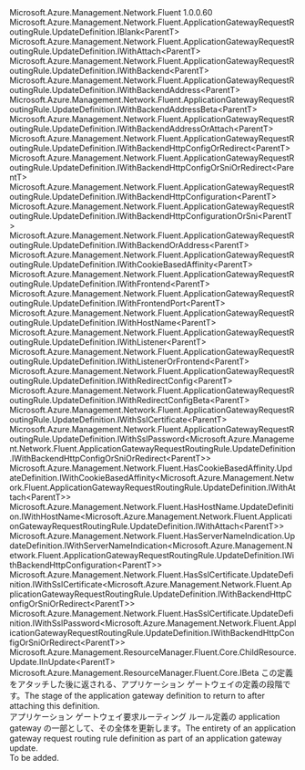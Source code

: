 <Type Name="IUpdateDefinition&lt;ParentT&gt;" FullName="Microsoft.Azure.Management.Network.Fluent.ApplicationGatewayRequestRoutingRule.UpdateDefinition.IUpdateDefinition&lt;ParentT&gt;">
  <TypeSignature Language="C#" Value="public interface IUpdateDefinition&lt;ParentT&gt; : Microsoft.Azure.Management.Network.Fluent.ApplicationGatewayRequestRoutingRule.UpdateDefinition.IBlank&lt;ParentT&gt;, Microsoft.Azure.Management.Network.Fluent.ApplicationGatewayRequestRoutingRule.UpdateDefinition.IWithAttach&lt;ParentT&gt;, Microsoft.Azure.Management.Network.Fluent.ApplicationGatewayRequestRoutingRule.UpdateDefinition.IWithBackend&lt;ParentT&gt;, Microsoft.Azure.Management.Network.Fluent.ApplicationGatewayRequestRoutingRule.UpdateDefinition.IWithBackendAddress&lt;ParentT&gt;, Microsoft.Azure.Management.Network.Fluent.ApplicationGatewayRequestRoutingRule.UpdateDefinition.IWithBackendAddressBeta&lt;ParentT&gt;, Microsoft.Azure.Management.Network.Fluent.ApplicationGatewayRequestRoutingRule.UpdateDefinition.IWithBackendAddressOrAttach&lt;ParentT&gt;, Microsoft.Azure.Management.Network.Fluent.ApplicationGatewayRequestRoutingRule.UpdateDefinition.IWithBackendHttpConfigOrRedirect&lt;ParentT&gt;, Microsoft.Azure.Management.Network.Fluent.ApplicationGatewayRequestRoutingRule.UpdateDefinition.IWithBackendHttpConfigOrSniOrRedirect&lt;ParentT&gt;, Microsoft.Azure.Management.Network.Fluent.ApplicationGatewayRequestRoutingRule.UpdateDefinition.IWithBackendHttpConfiguration&lt;ParentT&gt;, Microsoft.Azure.Management.Network.Fluent.ApplicationGatewayRequestRoutingRule.UpdateDefinition.IWithBackendHttpConfigurationOrSni&lt;ParentT&gt;, Microsoft.Azure.Management.Network.Fluent.ApplicationGatewayRequestRoutingRule.UpdateDefinition.IWithBackendOrAddress&lt;ParentT&gt;, Microsoft.Azure.Management.Network.Fluent.ApplicationGatewayRequestRoutingRule.UpdateDefinition.IWithCookieBasedAffinity&lt;ParentT&gt;, Microsoft.Azure.Management.Network.Fluent.ApplicationGatewayRequestRoutingRule.UpdateDefinition.IWithFrontend&lt;ParentT&gt;, Microsoft.Azure.Management.Network.Fluent.ApplicationGatewayRequestRoutingRule.UpdateDefinition.IWithFrontendPort&lt;ParentT&gt;, Microsoft.Azure.Management.Network.Fluent.ApplicationGatewayRequestRoutingRule.UpdateDefinition.IWithHostName&lt;ParentT&gt;, Microsoft.Azure.Management.Network.Fluent.ApplicationGatewayRequestRoutingRule.UpdateDefinition.IWithListener&lt;ParentT&gt;, Microsoft.Azure.Management.Network.Fluent.ApplicationGatewayRequestRoutingRule.UpdateDefinition.IWithListenerOrFrontend&lt;ParentT&gt;, Microsoft.Azure.Management.Network.Fluent.ApplicationGatewayRequestRoutingRule.UpdateDefinition.IWithRedirectConfig&lt;ParentT&gt;, Microsoft.Azure.Management.Network.Fluent.ApplicationGatewayRequestRoutingRule.UpdateDefinition.IWithRedirectConfigBeta&lt;ParentT&gt;, Microsoft.Azure.Management.Network.Fluent.ApplicationGatewayRequestRoutingRule.UpdateDefinition.IWithSslCertificate&lt;ParentT&gt;, Microsoft.Azure.Management.Network.Fluent.ApplicationGatewayRequestRoutingRule.UpdateDefinition.IWithSslPassword&lt;Microsoft.Azure.Management.Network.Fluent.ApplicationGatewayRequestRoutingRule.UpdateDefinition.IWithBackendHttpConfigOrSniOrRedirect&lt;ParentT&gt;&gt;, Microsoft.Azure.Management.Network.Fluent.HasCookieBasedAffinity.UpdateDefinition.IWithCookieBasedAffinity&lt;Microsoft.Azure.Management.Network.Fluent.ApplicationGatewayRequestRoutingRule.UpdateDefinition.IWithAttach&lt;ParentT&gt;&gt;, Microsoft.Azure.Management.Network.Fluent.HasHostName.UpdateDefinition.IWithHostName&lt;Microsoft.Azure.Management.Network.Fluent.ApplicationGatewayRequestRoutingRule.UpdateDefinition.IWithAttach&lt;ParentT&gt;&gt;, Microsoft.Azure.Management.Network.Fluent.HasServerNameIndication.UpdateDefinition.IWithServerNameIndication&lt;Microsoft.Azure.Management.Network.Fluent.ApplicationGatewayRequestRoutingRule.UpdateDefinition.IWithBackendHttpConfiguration&lt;ParentT&gt;&gt;, Microsoft.Azure.Management.Network.Fluent.HasSslCertificate.UpdateDefinition.IWithSslCertificate&lt;Microsoft.Azure.Management.Network.Fluent.ApplicationGatewayRequestRoutingRule.UpdateDefinition.IWithBackendHttpConfigOrSniOrRedirect&lt;ParentT&gt;&gt;, Microsoft.Azure.Management.Network.Fluent.HasSslCertificate.UpdateDefinition.IWithSslPassword&lt;Microsoft.Azure.Management.Network.Fluent.ApplicationGatewayRequestRoutingRule.UpdateDefinition.IWithBackendHttpConfigOrSniOrRedirect&lt;ParentT&gt;&gt;, Microsoft.Azure.Management.ResourceManager.Fluent.Core.ChildResource.Update.IInUpdate&lt;ParentT&gt;, Microsoft.Azure.Management.ResourceManager.Fluent.Core.IBeta" />
  <TypeSignature Language="ILAsm" Value=".class public interface auto ansi abstract IUpdateDefinition`1&lt;ParentT&gt; implements class Microsoft.Azure.Management.Network.Fluent.ApplicationGatewayRequestRoutingRule.UpdateDefinition.IBlank`1&lt;!ParentT&gt;, class Microsoft.Azure.Management.Network.Fluent.ApplicationGatewayRequestRoutingRule.UpdateDefinition.IWithAttach`1&lt;!ParentT&gt;, class Microsoft.Azure.Management.Network.Fluent.ApplicationGatewayRequestRoutingRule.UpdateDefinition.IWithBackend`1&lt;!ParentT&gt;, class Microsoft.Azure.Management.Network.Fluent.ApplicationGatewayRequestRoutingRule.UpdateDefinition.IWithBackendAddress`1&lt;!ParentT&gt;, class Microsoft.Azure.Management.Network.Fluent.ApplicationGatewayRequestRoutingRule.UpdateDefinition.IWithBackendAddressBeta`1&lt;!ParentT&gt;, class Microsoft.Azure.Management.Network.Fluent.ApplicationGatewayRequestRoutingRule.UpdateDefinition.IWithBackendAddressOrAttach`1&lt;!ParentT&gt;, class Microsoft.Azure.Management.Network.Fluent.ApplicationGatewayRequestRoutingRule.UpdateDefinition.IWithBackendHttpConfigOrRedirect`1&lt;!ParentT&gt;, class Microsoft.Azure.Management.Network.Fluent.ApplicationGatewayRequestRoutingRule.UpdateDefinition.IWithBackendHttpConfigOrSniOrRedirect`1&lt;!ParentT&gt;, class Microsoft.Azure.Management.Network.Fluent.ApplicationGatewayRequestRoutingRule.UpdateDefinition.IWithBackendHttpConfiguration`1&lt;!ParentT&gt;, class Microsoft.Azure.Management.Network.Fluent.ApplicationGatewayRequestRoutingRule.UpdateDefinition.IWithBackendHttpConfigurationOrSni`1&lt;!ParentT&gt;, class Microsoft.Azure.Management.Network.Fluent.ApplicationGatewayRequestRoutingRule.UpdateDefinition.IWithBackendOrAddress`1&lt;!ParentT&gt;, class Microsoft.Azure.Management.Network.Fluent.ApplicationGatewayRequestRoutingRule.UpdateDefinition.IWithCookieBasedAffinity`1&lt;!ParentT&gt;, class Microsoft.Azure.Management.Network.Fluent.ApplicationGatewayRequestRoutingRule.UpdateDefinition.IWithFrontend`1&lt;!ParentT&gt;, class Microsoft.Azure.Management.Network.Fluent.ApplicationGatewayRequestRoutingRule.UpdateDefinition.IWithFrontendPort`1&lt;!ParentT&gt;, class Microsoft.Azure.Management.Network.Fluent.ApplicationGatewayRequestRoutingRule.UpdateDefinition.IWithHostName`1&lt;!ParentT&gt;, class Microsoft.Azure.Management.Network.Fluent.ApplicationGatewayRequestRoutingRule.UpdateDefinition.IWithListener`1&lt;!ParentT&gt;, class Microsoft.Azure.Management.Network.Fluent.ApplicationGatewayRequestRoutingRule.UpdateDefinition.IWithListenerOrFrontend`1&lt;!ParentT&gt;, class Microsoft.Azure.Management.Network.Fluent.ApplicationGatewayRequestRoutingRule.UpdateDefinition.IWithRedirectConfig`1&lt;!ParentT&gt;, class Microsoft.Azure.Management.Network.Fluent.ApplicationGatewayRequestRoutingRule.UpdateDefinition.IWithRedirectConfigBeta`1&lt;!ParentT&gt;, class Microsoft.Azure.Management.Network.Fluent.ApplicationGatewayRequestRoutingRule.UpdateDefinition.IWithSslCertificate`1&lt;!ParentT&gt;, class Microsoft.Azure.Management.Network.Fluent.ApplicationGatewayRequestRoutingRule.UpdateDefinition.IWithSslPassword`1&lt;class Microsoft.Azure.Management.Network.Fluent.ApplicationGatewayRequestRoutingRule.UpdateDefinition.IWithBackendHttpConfigOrSniOrRedirect`1&lt;!ParentT&gt;&gt;, class Microsoft.Azure.Management.Network.Fluent.HasCookieBasedAffinity.UpdateDefinition.IWithCookieBasedAffinity`1&lt;class Microsoft.Azure.Management.Network.Fluent.ApplicationGatewayRequestRoutingRule.UpdateDefinition.IWithAttach`1&lt;!ParentT&gt;&gt;, class Microsoft.Azure.Management.Network.Fluent.HasHostName.UpdateDefinition.IWithHostName`1&lt;class Microsoft.Azure.Management.Network.Fluent.ApplicationGatewayRequestRoutingRule.UpdateDefinition.IWithAttach`1&lt;!ParentT&gt;&gt;, class Microsoft.Azure.Management.Network.Fluent.HasServerNameIndication.UpdateDefinition.IWithServerNameIndication`1&lt;class Microsoft.Azure.Management.Network.Fluent.ApplicationGatewayRequestRoutingRule.UpdateDefinition.IWithBackendHttpConfiguration`1&lt;!ParentT&gt;&gt;, class Microsoft.Azure.Management.Network.Fluent.HasSslCertificate.UpdateDefinition.IWithSslCertificate`1&lt;class Microsoft.Azure.Management.Network.Fluent.ApplicationGatewayRequestRoutingRule.UpdateDefinition.IWithBackendHttpConfigOrSniOrRedirect`1&lt;!ParentT&gt;&gt;, class Microsoft.Azure.Management.Network.Fluent.HasSslCertificate.UpdateDefinition.IWithSslPassword`1&lt;class Microsoft.Azure.Management.Network.Fluent.ApplicationGatewayRequestRoutingRule.UpdateDefinition.IWithBackendHttpConfigOrSniOrRedirect`1&lt;!ParentT&gt;&gt;, class Microsoft.Azure.Management.ResourceManager.Fluent.Core.ChildResource.Update.IInUpdate`1&lt;!ParentT&gt;, class Microsoft.Azure.Management.ResourceManager.Fluent.Core.IBeta" />
  <TypeSignature Language="DocId" Value="T:Microsoft.Azure.Management.Network.Fluent.ApplicationGatewayRequestRoutingRule.UpdateDefinition.IUpdateDefinition`1" />
  <TypeSignature Language="VB.NET" Value="Public Interface IUpdateDefinition(Of ParentT)&#xA;Implements IBeta, IBlank(Of ParentT), IInUpdate(Of ParentT), IWithAttach(Of ParentT), IWithBackend(Of ParentT), IWithBackendAddress(Of ParentT), IWithBackendAddressBeta(Of ParentT), IWithBackendAddressOrAttach(Of ParentT), IWithBackendHttpConfigOrRedirect(Of ParentT), IWithBackendHttpConfigOrSniOrRedirect(Of ParentT), IWithBackendHttpConfiguration(Of ParentT), IWithBackendHttpConfigurationOrSni(Of ParentT), IWithBackendOrAddress(Of ParentT), IWithCookieBasedAffinity(Of IWithAttach(Of ParentT)), IWithCookieBasedAffinity(Of ParentT), IWithFrontend(Of ParentT), IWithFrontendPort(Of ParentT), IWithHostName(Of IWithAttach(Of ParentT)), IWithHostName(Of ParentT), IWithListener(Of ParentT), IWithListenerOrFrontend(Of ParentT), IWithRedirectConfig(Of ParentT), IWithRedirectConfigBeta(Of ParentT), IWithServerNameIndication(Of IWithBackendHttpConfiguration(Of ParentT)), IWithSslCertificate(Of IWithBackendHttpConfigOrSniOrRedirect(Of ParentT)), IWithSslCertificate(Of ParentT), IWithSslPassword(Of IWithBackendHttpConfigOrSniOrRedirect(Of ParentT)), IWithSslPassword(Of IWithBackendHttpConfigOrSniOrRedirect(Of ParentT))" />
  <TypeSignature Language="F#" Value="type IUpdateDefinition&lt;'ParentT&gt; = interface&#xA;    interface IBlank&lt;'ParentT&gt;&#xA;    interface IWithListenerOrFrontend&lt;'ParentT&gt;&#xA;    interface IWithListener&lt;'ParentT&gt;&#xA;    interface IWithFrontend&lt;'ParentT&gt;&#xA;    interface IWithAttach&lt;'ParentT&gt;&#xA;    interface IInUpdate&lt;'ParentT&gt;&#xA;    interface IWithHostName&lt;'ParentT&gt;&#xA;    interface IWithHostName&lt;IWithAttach&lt;'ParentT&gt;&gt;&#xA;    interface IWithCookieBasedAffinity&lt;'ParentT&gt;&#xA;    interface IWithCookieBasedAffinity&lt;IWithAttach&lt;'ParentT&gt;&gt;&#xA;    interface IWithRedirectConfig&lt;'ParentT&gt;&#xA;    interface IWithRedirectConfigBeta&lt;'ParentT&gt;&#xA;    interface IBeta&#xA;    interface IWithFrontendPort&lt;'ParentT&gt;&#xA;    interface IWithBackend&lt;'ParentT&gt;&#xA;    interface IWithBackendAddress&lt;'ParentT&gt;&#xA;    interface IWithBackendAddressBeta&lt;'ParentT&gt;&#xA;    interface IWithBackendOrAddress&lt;'ParentT&gt;&#xA;    interface IWithBackendAddressOrAttach&lt;'ParentT&gt;&#xA;    interface IWithBackendHttpConfiguration&lt;'ParentT&gt;&#xA;    interface IWithBackendHttpConfigOrRedirect&lt;'ParentT&gt;&#xA;    interface IWithBackendHttpConfigurationOrSni&lt;'ParentT&gt;&#xA;    interface IWithServerNameIndication&lt;IWithBackendHttpConfiguration&lt;'ParentT&gt;&gt;&#xA;    interface IWithBackendHttpConfigOrSniOrRedirect&lt;'ParentT&gt;&#xA;    interface IWithSslCertificate&lt;'ParentT&gt;&#xA;    interface IWithSslCertificate&lt;IWithBackendHttpConfigOrSniOrRedirect&lt;'ParentT&gt;&gt;&#xA;    interface IWithSslPassword&lt;IWithBackendHttpConfigOrSniOrRedirect&lt;'ParentT&gt;&gt;&#xA;    interface IWithSslPassword&lt;IWithBackendHttpConfigOrSniOrRedirect&lt;'ParentT&gt;&gt;" />
  <AssemblyInfo>
    <AssemblyName>Microsoft.Azure.Management.Network.Fluent</AssemblyName>
    <AssemblyVersion>1.0.0.60</AssemblyVersion>
  </AssemblyInfo>
  <TypeParameters>
    <TypeParameter Name="ParentT" />
  </TypeParameters>
  <Interfaces>
    <Interface>
      <InterfaceName>Microsoft.Azure.Management.Network.Fluent.ApplicationGatewayRequestRoutingRule.UpdateDefinition.IBlank&lt;ParentT&gt;</InterfaceName>
    </Interface>
    <Interface>
      <InterfaceName>Microsoft.Azure.Management.Network.Fluent.ApplicationGatewayRequestRoutingRule.UpdateDefinition.IWithAttach&lt;ParentT&gt;</InterfaceName>
    </Interface>
    <Interface>
      <InterfaceName>Microsoft.Azure.Management.Network.Fluent.ApplicationGatewayRequestRoutingRule.UpdateDefinition.IWithBackend&lt;ParentT&gt;</InterfaceName>
    </Interface>
    <Interface>
      <InterfaceName>Microsoft.Azure.Management.Network.Fluent.ApplicationGatewayRequestRoutingRule.UpdateDefinition.IWithBackendAddress&lt;ParentT&gt;</InterfaceName>
    </Interface>
    <Interface>
      <InterfaceName>Microsoft.Azure.Management.Network.Fluent.ApplicationGatewayRequestRoutingRule.UpdateDefinition.IWithBackendAddressBeta&lt;ParentT&gt;</InterfaceName>
    </Interface>
    <Interface>
      <InterfaceName>Microsoft.Azure.Management.Network.Fluent.ApplicationGatewayRequestRoutingRule.UpdateDefinition.IWithBackendAddressOrAttach&lt;ParentT&gt;</InterfaceName>
    </Interface>
    <Interface>
      <InterfaceName>Microsoft.Azure.Management.Network.Fluent.ApplicationGatewayRequestRoutingRule.UpdateDefinition.IWithBackendHttpConfigOrRedirect&lt;ParentT&gt;</InterfaceName>
    </Interface>
    <Interface>
      <InterfaceName>Microsoft.Azure.Management.Network.Fluent.ApplicationGatewayRequestRoutingRule.UpdateDefinition.IWithBackendHttpConfigOrSniOrRedirect&lt;ParentT&gt;</InterfaceName>
    </Interface>
    <Interface>
      <InterfaceName>Microsoft.Azure.Management.Network.Fluent.ApplicationGatewayRequestRoutingRule.UpdateDefinition.IWithBackendHttpConfiguration&lt;ParentT&gt;</InterfaceName>
    </Interface>
    <Interface>
      <InterfaceName>Microsoft.Azure.Management.Network.Fluent.ApplicationGatewayRequestRoutingRule.UpdateDefinition.IWithBackendHttpConfigurationOrSni&lt;ParentT&gt;</InterfaceName>
    </Interface>
    <Interface>
      <InterfaceName>Microsoft.Azure.Management.Network.Fluent.ApplicationGatewayRequestRoutingRule.UpdateDefinition.IWithBackendOrAddress&lt;ParentT&gt;</InterfaceName>
    </Interface>
    <Interface>
      <InterfaceName>Microsoft.Azure.Management.Network.Fluent.ApplicationGatewayRequestRoutingRule.UpdateDefinition.IWithCookieBasedAffinity&lt;ParentT&gt;</InterfaceName>
    </Interface>
    <Interface>
      <InterfaceName>Microsoft.Azure.Management.Network.Fluent.ApplicationGatewayRequestRoutingRule.UpdateDefinition.IWithFrontend&lt;ParentT&gt;</InterfaceName>
    </Interface>
    <Interface>
      <InterfaceName>Microsoft.Azure.Management.Network.Fluent.ApplicationGatewayRequestRoutingRule.UpdateDefinition.IWithFrontendPort&lt;ParentT&gt;</InterfaceName>
    </Interface>
    <Interface>
      <InterfaceName>Microsoft.Azure.Management.Network.Fluent.ApplicationGatewayRequestRoutingRule.UpdateDefinition.IWithHostName&lt;ParentT&gt;</InterfaceName>
    </Interface>
    <Interface>
      <InterfaceName>Microsoft.Azure.Management.Network.Fluent.ApplicationGatewayRequestRoutingRule.UpdateDefinition.IWithListener&lt;ParentT&gt;</InterfaceName>
    </Interface>
    <Interface>
      <InterfaceName>Microsoft.Azure.Management.Network.Fluent.ApplicationGatewayRequestRoutingRule.UpdateDefinition.IWithListenerOrFrontend&lt;ParentT&gt;</InterfaceName>
    </Interface>
    <Interface>
      <InterfaceName>Microsoft.Azure.Management.Network.Fluent.ApplicationGatewayRequestRoutingRule.UpdateDefinition.IWithRedirectConfig&lt;ParentT&gt;</InterfaceName>
    </Interface>
    <Interface>
      <InterfaceName>Microsoft.Azure.Management.Network.Fluent.ApplicationGatewayRequestRoutingRule.UpdateDefinition.IWithRedirectConfigBeta&lt;ParentT&gt;</InterfaceName>
    </Interface>
    <Interface>
      <InterfaceName>Microsoft.Azure.Management.Network.Fluent.ApplicationGatewayRequestRoutingRule.UpdateDefinition.IWithSslCertificate&lt;ParentT&gt;</InterfaceName>
    </Interface>
    <Interface>
      <InterfaceName>Microsoft.Azure.Management.Network.Fluent.ApplicationGatewayRequestRoutingRule.UpdateDefinition.IWithSslPassword&lt;Microsoft.Azure.Management.Network.Fluent.ApplicationGatewayRequestRoutingRule.UpdateDefinition.IWithBackendHttpConfigOrSniOrRedirect&lt;ParentT&gt;&gt;</InterfaceName>
    </Interface>
    <Interface>
      <InterfaceName>Microsoft.Azure.Management.Network.Fluent.HasCookieBasedAffinity.UpdateDefinition.IWithCookieBasedAffinity&lt;Microsoft.Azure.Management.Network.Fluent.ApplicationGatewayRequestRoutingRule.UpdateDefinition.IWithAttach&lt;ParentT&gt;&gt;</InterfaceName>
    </Interface>
    <Interface>
      <InterfaceName>Microsoft.Azure.Management.Network.Fluent.HasHostName.UpdateDefinition.IWithHostName&lt;Microsoft.Azure.Management.Network.Fluent.ApplicationGatewayRequestRoutingRule.UpdateDefinition.IWithAttach&lt;ParentT&gt;&gt;</InterfaceName>
    </Interface>
    <Interface>
      <InterfaceName>Microsoft.Azure.Management.Network.Fluent.HasServerNameIndication.UpdateDefinition.IWithServerNameIndication&lt;Microsoft.Azure.Management.Network.Fluent.ApplicationGatewayRequestRoutingRule.UpdateDefinition.IWithBackendHttpConfiguration&lt;ParentT&gt;&gt;</InterfaceName>
    </Interface>
    <Interface>
      <InterfaceName>Microsoft.Azure.Management.Network.Fluent.HasSslCertificate.UpdateDefinition.IWithSslCertificate&lt;Microsoft.Azure.Management.Network.Fluent.ApplicationGatewayRequestRoutingRule.UpdateDefinition.IWithBackendHttpConfigOrSniOrRedirect&lt;ParentT&gt;&gt;</InterfaceName>
    </Interface>
    <Interface>
      <InterfaceName>Microsoft.Azure.Management.Network.Fluent.HasSslCertificate.UpdateDefinition.IWithSslPassword&lt;Microsoft.Azure.Management.Network.Fluent.ApplicationGatewayRequestRoutingRule.UpdateDefinition.IWithBackendHttpConfigOrSniOrRedirect&lt;ParentT&gt;&gt;</InterfaceName>
    </Interface>
    <Interface>
      <InterfaceName>Microsoft.Azure.Management.ResourceManager.Fluent.Core.ChildResource.Update.IInUpdate&lt;ParentT&gt;</InterfaceName>
    </Interface>
    <Interface>
      <InterfaceName>Microsoft.Azure.Management.ResourceManager.Fluent.Core.IBeta</InterfaceName>
    </Interface>
  </Interfaces>
  <Docs>
    <typeparam name="ParentT"><span data-ttu-id="8cda1-101">この定義をアタッチした後に返される、アプリケーション ゲートウェイの定義の段階です。</span><span class="sxs-lookup"><span data-stu-id="8cda1-101">The stage of the application gateway definition to return to after attaching this definition.</span></span></typeparam>
    <summary>
            <span data-ttu-id="8cda1-102">アプリケーション ゲートウェイ要求ルーティング ルール定義の application gateway の一部として、その全体を更新します。</span><span class="sxs-lookup"><span data-stu-id="8cda1-102">The entirety of an application gateway request routing rule definition as part of an application gateway update.</span></span>
            </summary>
    <remarks>To be added.</remarks>
  </Docs>
  <Members />
</Type>
